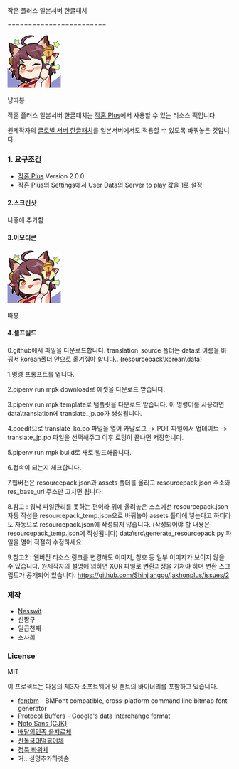 작혼 플러스 일본서버 한글패치

========================

![리소스 팩 썸네일](/sample/nya1.png)

냥따봉

작혼 플러스 일본서버 한글패치는 [작혼 Plus](https://github.com/MajsoulPlus/majsoul-plus)에서 사용할 수 있는 리소스 팩입니다.

원제작자의 [글로벌 서버 한글패치](https://github.com/yf-dev/majsoul-plus-korean)를 일본서버에서도 적용할 수 있도록 바꿔놓은 것입니다.


### 1. 요구조건

- [작혼 Plus](https://github.com/MajsoulPlus/majsoul-plus) Version 2.0.0 
- 작혼 Plus의 Settings에서 User Data의 Server to play 값을 1로 설정

#### 2.스크린샷

나중에 추가함

#### 3.이모티콘

![냥따봉](/sample/nya1.png)

따봉

#### 4.셀프빌드

0.github에서 파일을 다운로드합니다.
translation_source 폴더는 data로 이름을 바꿔서 korean폴더 안으로 옮겨줘야 합니다.. (resourcepack\korean\data\)

1.명령 프롬프트를 엽니다.

2.pipenv run mpk download로 애셋을 다운로드 받습니다.

3.pipenv run mpk template로 탬플릿을 다운로드 받습니다.
이 명령어를 사용하면 data\translation에 translate_jp.po가 생성됩니다.

4.poedit으로 translate_ko.po 파일을 열어
카달로그 -> POT 파일에서 업데이트 -> translate_jp.po 파일을 선택해주고
이후 로딩이 끝나면 저장합니다.

5.pipenv run mpk build로 새로 빌드해줍니다.

6.접속이 되는지 체크합니다.

7.웹버전은 resourcepack.json과 assets 폴더를 올리고
resourcepack.json 주소와 res_base_url 주소만 고치면 됩니다.

8.참고 : 워낙 파일관리를 못하는 편이라 위에 올려놓은 소스에선
resourcepack.json 자동 작성을 resourcepack_temp.json으로 바꿔놓아
assets 폴더에 넣는다고 하더라도 자동으로 resourcepack.json에 작성되지 않습니다. (작성되어야 할 내용은 resourcepack_temp.json에 작성됩니다)
data\src\generate_resourcepack.py 파일을 열어 적절히 수정하세요.

9.참고2 : 웹버전 리소스 링크를 변경해도 이미지, 칭호 등 일부 이미지가 보이지 않을 수 있습니다.
원제작자의 설명에 의하면 XOR 파일로 변환과정을 거쳐야 하며 변환 스크립트가 공개되어 있습니다.
https://github.com/Shinjjanggu/jakhonplus/issues/2

### 제작

- [Nesswit](https://github.com/rishubil)
- 신짱구
- 일급천재
- 소사희

### License

MIT

이 프로젝트는 다음의 제3자 소프트웨어 및 폰트의 바이너리를 포함하고 있습니다.

- [fontbm](https://github.com/vladimirgamalyan/fontbm) - BMFont compatible, cross-platform command line bitmap font generator
- [Protocol Buffers](https://github.com/protocolbuffers/protobuf) - Google's data interchange format
- [Noto Sans (CJK)](https://www.google.com/get/noto/)
- [배달의민족 을지로체](https://www.woowahan.com/#/fonts)
- [산돌국대떡볶이체](http://kukde.co.kr/?page_id=627)
- [정묵 바위체](https://sangsangfont.com/21/?idx=122)
- 거...설명추가하겟슴
